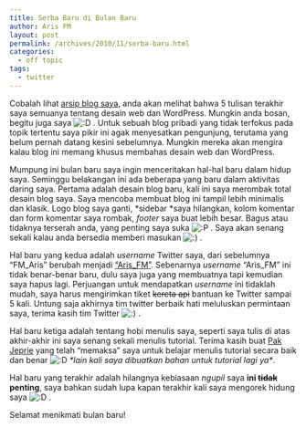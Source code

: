 ```yaml
---
title: Serba Baru di Bulan Baru
author: Aris FM
layout: post
permalink: /archives/2010/11/serba-baru.html
categories:
  - off topic
tags:
  - twitter
---
```

Cobalah lihat [arsip blog saya][1], anda akan melihat bahwa 5 tulisan terakhir saya semuanya tentang desain web dan WordPress. Mungkin anda bosan, begitu juga saya <img src='http://i1.wp.com/cekerholic.com/wp-includes/images/smilies/icon_biggrin.gif?w=604' alt=':D' class='wp-smiley' data-recalc-dims="1" /> . Untuk sebuah blog pribadi yang tidak terfokus pada topik tertentu saya pikir ini agak menyesatkan pengunjung, terutama yang belum pernah datang kesini sebelumnya. Mungkin mereka akan mengira kalau blog ini memang khusus membahas desain web dan WordPress.

Mumpung ini bulan baru saya ingin menceritakan hal-hal baru dalam hidup saya. Seminggu belakangan ini ada beberapa yang baru dalam aktivitas daring saya. Pertama adalah desain blog baru, kali ini saya merombak total desain blog saya. Saya mencoba membuat blog ini tampil lebih minimalis dan klasik. Logo blog saya ganti, *sidebar *saya hilangkan, kolom komentar dan form komentar saya rombak, *footer* saya buat lebih besar. Bagus atau tidaknya terserah anda, yang penting saya suka <img src='http://i2.wp.com/cekerholic.com/wp-includes/images/smilies/icon_razz.gif?w=604' alt=':P' class='wp-smiley' data-recalc-dims="1" /> . Saya akan senang sekali kalau anda bersedia memberi masukan <img src='http://i0.wp.com/cekerholic.com/wp-includes/images/smilies/icon_smile.gif?w=604' alt=':)' class='wp-smiley' data-recalc-dims="1" /> .

Hal baru yang kedua adalah *username* Twitter saya, dari sebelumnya &#8220;FM_Aris&#8221; berubah menjadi [&#8220;Aris_FM&#8221;][2]. Sebenarnya *username* &#8220;Aris_FM&#8221; ini tidak benar-benar baru, dulu saya juga yang membuatnya tapi kemudian saya hapus lagi. Perjuangan untuk mendapatkan *username* ini tidaklah mudah, saya harus mengirimkan tiket <del>kereta api</del> bantuan ke Twitter sampai 5 kali. Untung saja akhirnya tim twitter berbaik hati meluluskan permintaan saya, terima kasih tim Twitter <img src='http://i0.wp.com/cekerholic.com/wp-includes/images/smilies/icon_smile.gif?w=604' alt=':)' class='wp-smiley' data-recalc-dims="1" /> .

Hal baru ketiga adalah tentang hobi menulis saya, seperti saya tulis di atas akhir-akhir ini saya senang sekali menulis tutorial. Terima kasih buat [Pak Jeprie][3] yang telah &#8220;memaksa&#8221; saya untuk belajar menulis tutorial secara baik dan benar <img src='http://i1.wp.com/cekerholic.com/wp-includes/images/smilies/icon_biggrin.gif?w=604' alt=':D' class='wp-smiley' data-recalc-dims="1" /> *\*lain kali saya dibuatkan bahan untuk tutorial lagi ya\**.

Hal baru yang terakhir adalah hilangnya kebiasaan *ngupil* saya **ini <del>tidak</del> penting**, saya bahkan sudah lupa kapan terakhir kali saya mengorek hidung saya <img src='http://i1.wp.com/cekerholic.com/wp-includes/images/smilies/icon_biggrin.gif?w=604' alt=':D' class='wp-smiley' data-recalc-dims="1" /> . 

Selamat menikmati bulan baru!

 [1]: http://cekerholic.com/archive
 [2]: http://twitter.com/Aris_FM
 [3]: http://www.desaindigital.com/